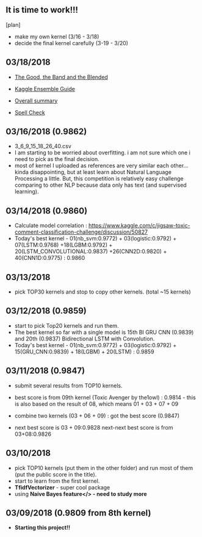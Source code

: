 ## It is time to work!!!

[plan]
- make my own kernel (3/16 - 3/18)
- decide the final kernel carefully (3-19 - 3/20)

## 03/18/2018
- [The Good, the Band and the Blended](https://www.kaggle.com/c/jigsaw-toxic-comment-classification-challenge/discussion/51058)

- [Kaggle Ensemble Guide](https://github.com/MLWave/Kaggle-Ensemble-Guide)

- [Overall summary](https://www.kaggle.com/jagangupta/lessons-from-toxic-blending-is-the-new-sexy) 

- [Spell Check](https://www.kaggle.com/cpmpml/spell-checker-using-word2vec)

## 03/16/2018 (0.9862)
- 3_6_9_15_18_26_40.csv 
- I am starting to be worried about overfitting. i am not sure which one i need to pick as the final decision.
- most of kernel I uploaded as references are very similar each other... kinda disappointing, but at least learn about Natural Language Processing a little. But, this competition is relatively easy challenge comparing to other NLP because data only has text (and supervised learning). 

## 03/14/2018 (0.9860)
- Calculate model correlation : https://www.kaggle.com/c/jigsaw-toxic-comment-classification-challenge/discussion/50827 
- Today's best kernel - 01(nb_svm:0.9772) + 03(logistic:0.9792) + 07(LSTM:0.9768)
 +18(LGBM:0.9792) + 20(LSTM_CONVOLUTIONAL:0.9837) +26(CNN2D:0.9820) + 40(CNN1D:0.9775) : 0.9860

## 03/13/2018
- pick TOP30 kernels and stop to copy other kernels. (total ~15 kernels)

## 03/12/2018 (0.9859)
- start to pick Top20 kernels and run them.
- The best kernel so far with a single model is 15th BI GRU CNN (0.9839) and 20th (0.9837) Bidirectional LSTM with Convolution.
- Today's best kernel - 01(nb_svm:0.9772) + 03(logistic:0.9792) + 15(GRU_CNN:0.9839) + 18(LGBM) + 20(LSTM) : 0.9859


## 03/11/2018 (0.9847)
- submit several results from TOP10 kernels.
- best score is from 09th kernel (Toxic Avenger by the1owl) : 0.9814 - this is also based on the result of 08, which means 01 + 03 + 07 + 09 
       
- combine two kernels (03 + 06 + 09) : got the best score (0.9847) 
- next best score is 03 + 09:0.9828 next-next best score is from 03+08:0.9826

## 03/10/2018
- pick TOP10 kernels (put them in the other folder) and run most of them (put the public score in the title).
- start to learn from the first kernel.
- <b>TfidfVectorizer</b> - super cool package
- using <b>Naive Bayes feature</> - need to study more

## 03/09/2018 (0.9809 from 8th kernel)
- Starting this project!!


